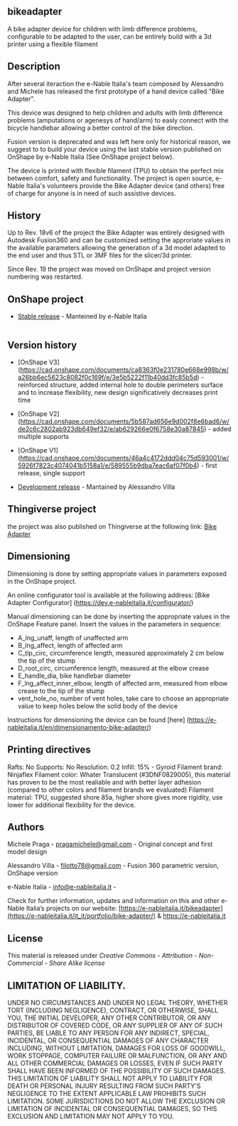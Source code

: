 ## bikeadapter

A bike adapter device for children with limb difference problems, configurable to be adapted to the user, can be entirely build with a 3d printer using a flexible filament

## Description

After several iteraction the e-Nable Italia's team composed by Alessandro and Michele has released the first prototype of a hand device called "Bike Adapter".

This device was designed to help children and adults with limb difference problems (amputations or agenesys of hand/arm) to easly connect with the bicycle handlebar allowing a better control of the bike direction.

Fusion version is deprecated and was left here only for historical reason, we suggest to to build your device using the last stable version published on OnShape by e-Nable Italia (See OnShape project below).

The device is printed with flexible filament (TPU) to obtain the perfect mix between comfort, safety and functionality.
The project is open source, e-Nable Italia's volunteers provide the Bike Adapter device (and others) free of charge for anyone is in need of such assistive devices.

## History

Up to Rev. 18v6 of the project the Bike Adapter was entirely designed with Autodesk Fusion360 and can be customized setting the approriate values in the available parameters allowing the generation of a 3d model adapted to the end user and thus STL or 3MF files for the slicer/3d printer.

Since Rev. 19 the project was moved on OnShape and project version numbering was restarted.

## OnShape project

* [Stable release](https://cad.onshape.com/documents/ca8363f0e231780e668e998b/w/a26bb6ec5623c8082f0c169f/e/3e5b5222f11b40dd3fc85b5d) - Manteined by e-Nable Italia

```diff - Important Note: This project is parametric and requires specific recipient adaptation, se *dimensioning* section for details.
```

## Version history

* [OnShape V3] (https://cad.onshape.com/documents/ca8363f0e231780e668e998b/w/a26bb6ec5623c8082f0c169f/e/3e5b5222f11b40dd3fc85b5d) - reinforced structure, added internal hole to double perimeters surface and to increase flexibility, new design significatively decreases print time
* [OnShape V2] (https://cad.onshape.com/documents/5b587ad656e9d002f8e6bad6/w/de2c6c2802ab923db649ef32/e/ab629266e0f6758e30a87845) - added multiple supports
* [OnShape V1] (https://cad.onshape.com/documents/46a4c4172ddd04c75d593001/w/5926f7823c4074041b5158a1/e/589555b9dba7eac6af07f0b4) - first release, single support

* [Development release](https://cad.onshape.com/documents/e225086690158d5a937bf9fe/w/4021bf2bfacdceba3b1f0556/e/9dfe74fe60fd68384dbb2f50) - Mantained by Alessandro Villa

## Thingiverse project

the project was also published on Thingiverse at the following link: [Bike Adapter](https://www.thingiverse.com/thing:5422603)

## Dimensioning

Dimensioning is done by setting appropriate values in parameters exposed in the OnShape project.

An online configurator tool is available at the following address: [Bike Adapter Configurator] (https://dev.e-nableitalia.it/configurator/)

Manual dimensioning can be done by inserting the appropriate values in the OnShape Feature panel.
Insert the values in the parameters in sequence:
* A_lng_unaff, length of unaffected arm
* B_lng_affect, length of affected arm
* C_tip_circ, circumference length, measured approximately 2 cm below the tip of the stump
* D_root_circ, circumference length, measured at the elbow crease
* E_handle_dia, bike handlebar diameter
* F_lng_affect_inner_elbow, length of affected arm, measured from elbow crease to the tip of the stump
* vent_hole_no, number of vent holes, take care to choose an appropriate value to keep holes below the solid body of the device

Instructions for dimensioning the device can be found [here] (https://e-nableitalia.it/en/dimensionamento-bike-adapter/)

## Printing directives

Rafts: No 
Supports: No 
Resolution: 0.2 
Infill: 15% - Gyroid
Filament brand: Ninjaflex 
Filament color: Whater Translucent (#3DNF0829005), this material has proven to be the most realiable and with better layer adhesion (compared to other colors and filament brands we evaluated)
Filament material: TPU, suggested shore 85a, higher shore gives more rigidity, use lower for additional flexibility for the device.

## Authors

Michele Praga - pragamichele@gmail.com - Original concept and first model design

Alessandro Villa - filotto78@gmail.com - Fusion 360 parametric version, OnShape version

e-Nable Italia - info@e-nableitalia.it - 

Check for further information, updates and information on this and other e-Nable Italia’s projects on our website: [https://e-nableitalia.it/bikeadapter](https://e-nableitalia.it/it_it/portfolio/bike-adapter/) & https://e-nableitalia.it

## License

This material is released under *Creative Commons - Attribution - Non-Commercial - Share Alike license*

## LIMITATION OF LIABILITY.

UNDER NO CIRCUMSTANCES AND UNDER NO LEGAL THEORY, WHETHER TORT (INCLUDING NEGLIGENCE), CONTRACT, OR OTHERWISE, SHALL YOU, THE INITIAL DEVELOPER, ANY OTHER CONTRIBUTOR, OR ANY DISTRIBUTOR OF COVERED CODE, OR ANY SUPPLIER OF ANY OF SUCH PARTIES, BE LIABLE TO ANY PERSON FOR ANY INDIRECT, SPECIAL, INCIDENTAL, OR CONSEQUENTIAL DAMAGES OF ANY CHARACTER INCLUDING, WITHOUT LIMITATION, DAMAGES FOR LOSS OF GOODWILL, WORK STOPPAGE, COMPUTER FAILURE OR MALFUNCTION, OR ANY AND ALL OTHER COMMERCIAL DAMAGES OR LOSSES, EVEN IF SUCH PARTY SHALL HAVE BEEN INFORMED OF THE POSSIBILITY OF SUCH DAMAGES. THIS LIMITATION OF LIABILITY SHALL NOT APPLY TO LIABILITY FOR DEATH OR PERSONAL INJURY RESULTING FROM SUCH PARTY'S NEGLIGENCE TO THE EXTENT APPLICABLE LAW PROHIBITS SUCH LIMITATION. SOME JURISDICTIONS DO NOT ALLOW THE EXCLUSION OR LIMITATION OF INCIDENTAL OR CONSEQUENTIAL DAMAGES, SO THIS EXCLUSION AND LIMITATION MAY NOT APPLY TO YOU.

